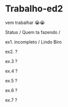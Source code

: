 # Trabalho-ed2

vem trabalhar 😭😭

Status / Quem ta fazendo /

 ex1. incompleto / Lindo Biro  
 
 ex2. ? 
 
 ex.3 ?
 
 ex.4 ?
 
 ex.5 ?
 
 ex.6 ?

 ex.7 ?

